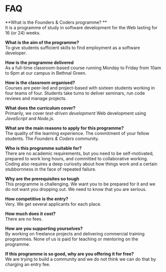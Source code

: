 # FAQ

**What is the Founders & Coders programme? **    
It is a programme of study in software development for the Web lasting for 16 (or 24) weeks.

**What is the aim of the programme?**    
To give students sufficient skills to find employment as a software developer.

**How is the programme delivered**    
As a full-time classroom-based course running Monday to Friday from 10am to 6pm at our campus in Bethnal Green.

**How is the classroom organised?**     
Courses are peer-led and project-based with sixteen students working in four teams of four. Students take turns to deliver seminars, run code reviews and manage projects.

**What does the curriculum cover?**    
Primarily, we cover *test-driven development* Web development using *JavaScript* and *Node.js*.

**What are the main reasons to apply for this programme?**     
The quality of the learning experience. The commitment of your fellow students. The *Founders & Coders* community.

**Who is this programme suitable for?**    
There are no academic requirements, but you need to be self-motivated, prepared to work long hours, and committed to collaborative working. Coding also requires a deep curiosity about how things work and a certain stubbornness in the face of repeated failure.

**Why are the prerequisites so tough**    
This programme is challenging. We want you to be prepared for it and we do not want you dropping out. We need to know that you are serious.


**How competitive is the entry?**    
Very. We get several applicants for each place.

**How much does it cost?**     
There are no fees.

**How are you supporting yourselves?**    
By working on freelance projects and delivering commercial training programmes. None of us is paid for teaching or mentoring on the programme.

**If this programme is so good, why are you offering it for free?**    
We are trying to build a community and we do not think we can do that by charging an entry fee.



